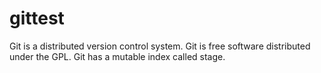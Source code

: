 # gittest
Git is a distributed version control system.
Git is free software distributed under the GPL.
Git has a mutable index called stage.